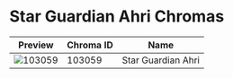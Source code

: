 # Star Guardian Ahri Chromas

| Preview | Chroma ID | Name |
|---------|-----------|------|
| ![103059](https://raw.communitydragon.org/latest/plugins/rcp-be-lol-game-data/global/default/v1/champion-chroma-images/103/103059.png) | 103059 | Star Guardian Ahri |